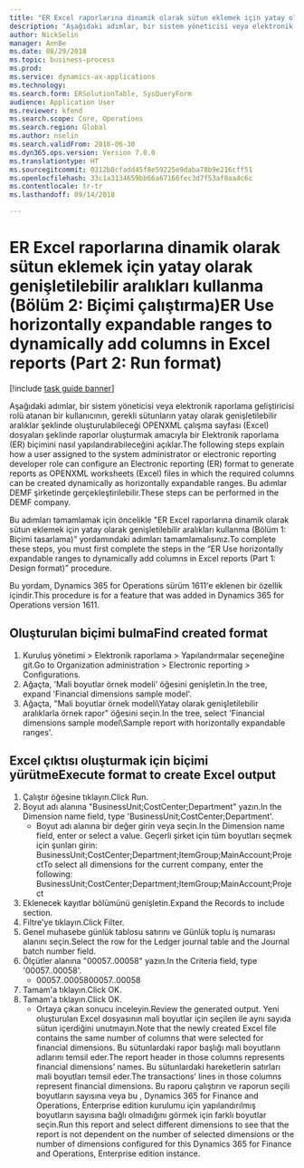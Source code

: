 ```yaml
--- 
title: "ER Excel raporlarına dinamik olarak sütun eklemek için yatay olarak genişletilebilir aralıkları kullanma (Bölüm 2 - Biçimi çalıştırma)"
description: "Aşağıdaki adımlar, bir sistem yöneticisi veya elektronik raporlama geliştiricisi rolü atanan bir kullanıcının, gerekli sütunların yatay olarak genişletilebilir aralıklar şeklinde oluşturulabileceği OPENXML çalışma sayfası (Excel) dosyaları şeklinde raporlar oluşturmak amacıyla bir Elektronik raporlama (ER) biçimini nasıl yapılandırabileceğini açıklar."
author: NickSelin
manager: AnnBe
ms.date: 08/29/2018
ms.topic: business-process
ms.prod: 
ms.service: dynamics-ax-applications
ms.technology: 
ms.search.form: ERSolutionTable, SysQueryForm
audience: Application User
ms.reviewer: kfend
ms.search.scope: Core, Operations
ms.search.region: Global
ms.author: nselin
ms.search.validFrom: 2016-06-30
ms.dyn365.ops.version: Version 7.0.0
ms.translationtype: HT
ms.sourcegitcommit: 0312b8cfadd45f8e59225e9daba78b9e216cff51
ms.openlocfilehash: 33c1a3134659bb66a67166fec3d7f53af0aa4c6c
ms.contentlocale: tr-tr
ms.lasthandoff: 09/14/2018

---
```

# <a name="er-use-horizontally-expandable-ranges-to-dynamically-add-columns-in-excel-reports-part-2-run-format"></a><span data-ttu-id="2d292-103">ER Excel raporlarına dinamik olarak sütun eklemek için yatay olarak genişletilebilir aralıkları kullanma (Bölüm 2: Biçimi çalıştırma)</span><span class="sxs-lookup"><span data-stu-id="2d292-103">ER Use horizontally expandable ranges to dynamically add columns in Excel reports (Part 2: Run format)</span></span>

[!include [task guide banner](../../includes/task-guide-banner.md)]

<span data-ttu-id="2d292-104">Aşağıdaki adımlar, bir sistem yöneticisi veya elektronik raporlama geliştiricisi rolü atanan bir kullanıcının, gerekli sütunların yatay olarak genişletilebilir aralıklar şeklinde oluşturulabileceği OPENXML çalışma sayfası (Excel) dosyaları şeklinde raporlar oluşturmak amacıyla bir Elektronik raporlama (ER) biçimini nasıl yapılandırabileceğini açıklar.</span><span class="sxs-lookup"><span data-stu-id="2d292-104">The following steps explain how a user assigned to the system administrator or electronic reporting developer role can configure an Electronic reporting (ER) format to generate reports as OPENXML worksheets (Excel) files in which the required columns can be created dynamically as horizontally expandable ranges.</span></span> <span data-ttu-id="2d292-105">Bu adımlar DEMF şirketinde gerçekleştirilebilir.</span><span class="sxs-lookup"><span data-stu-id="2d292-105">These steps can be performed in the DEMF company.</span></span>

<span data-ttu-id="2d292-106">Bu adımları tamamlamak için öncelikle "ER Excel raporlarına dinamik olarak sütun eklemek için yatay olarak genişletilebilir aralıkları kullanma (Bölüm 1: Biçimi tasarlama)" yordamındaki adımları tamamlamalısınız.</span><span class="sxs-lookup"><span data-stu-id="2d292-106">To complete these steps, you must first complete the steps in the “ER Use horizontally expandable ranges to dynamically add columns in Excel reports (Part 1: Design format)” procedure.</span></span>

<span data-ttu-id="2d292-107">Bu yordam, Dynamics 365 for Operations sürüm 1611'e eklenen bir özellik içindir.</span><span class="sxs-lookup"><span data-stu-id="2d292-107">This procedure is for a feature that was added in Dynamics 365 for Operations version 1611.</span></span>


## <a name="find-created-format"></a><span data-ttu-id="2d292-108">Oluşturulan biçimi bulma</span><span class="sxs-lookup"><span data-stu-id="2d292-108">Find created format</span></span>
1. <span data-ttu-id="2d292-109">Kuruluş yönetimi > Elektronik raporlama > Yapılandırmalar seçeneğine git.</span><span class="sxs-lookup"><span data-stu-id="2d292-109">Go to Organization administration > Electronic reporting > Configurations.</span></span>
2. <span data-ttu-id="2d292-110">Ağaçta, 'Mali boyutlar örnek modeli' öğesini genişletin.</span><span class="sxs-lookup"><span data-stu-id="2d292-110">In the tree, expand 'Financial dimensions sample model'.</span></span>
3. <span data-ttu-id="2d292-111">Ağaçta, "Mali boyutlar örnek modeli\Yatay olarak genişletilebilir aralıklarla örnek rapor" öğesini seçin.</span><span class="sxs-lookup"><span data-stu-id="2d292-111">In the tree, select 'Financial dimensions sample model\Sample report with horizontally expandable ranges'.</span></span>

## <a name="execute-format-to-create-excel-output"></a><span data-ttu-id="2d292-112">Excel çıktısı oluşturmak için biçimi yürütme</span><span class="sxs-lookup"><span data-stu-id="2d292-112">Execute format to create Excel output</span></span>
1. <span data-ttu-id="2d292-113">Çalıştır öğesine tıklayın.</span><span class="sxs-lookup"><span data-stu-id="2d292-113">Click Run.</span></span>
2. <span data-ttu-id="2d292-114">Boyut adı alanına "BusinessUnit;CostCenter;Department" yazın.</span><span class="sxs-lookup"><span data-stu-id="2d292-114">In the Dimension name field, type 'BusinessUnit;CostCenter;Department'.</span></span>
    * <span data-ttu-id="2d292-115">Boyut adı alanına bir değer girin veya seçin.</span><span class="sxs-lookup"><span data-stu-id="2d292-115">In the Dimension name field, enter or select a value.</span></span>  <span data-ttu-id="2d292-116">Geçerli şirket için tüm boyutları seçmek için şunları girin:  BusinessUnit;CostCenter;Department;ItemGroup;MainAccount;Project</span><span class="sxs-lookup"><span data-stu-id="2d292-116">To select all dimensions for the current company, enter the following:  BusinessUnit;CostCenter;Department;ItemGroup;MainAccount;Project</span></span>  
3. <span data-ttu-id="2d292-117">Eklenecek kayıtlar bölümünü genişletin.</span><span class="sxs-lookup"><span data-stu-id="2d292-117">Expand the Records to include section.</span></span>
4. <span data-ttu-id="2d292-118">Filtre'ye tıklayın.</span><span class="sxs-lookup"><span data-stu-id="2d292-118">Click Filter.</span></span>
5. <span data-ttu-id="2d292-119">Genel muhasebe günlük tablosu satırını ve Günlük toplu iş numarası alanını seçin.</span><span class="sxs-lookup"><span data-stu-id="2d292-119">Select the row for the Ledger journal table and the Journal batch number field.</span></span>
6. <span data-ttu-id="2d292-120">Ölçütler alanına "00057..00058" yazın.</span><span class="sxs-lookup"><span data-stu-id="2d292-120">In the Criteria field, type '00057..00058'.</span></span>
    * <span data-ttu-id="2d292-121">00057..00058</span><span class="sxs-lookup"><span data-stu-id="2d292-121">00057..00058</span></span>  
7. <span data-ttu-id="2d292-122">Tamam'a tıklayın.</span><span class="sxs-lookup"><span data-stu-id="2d292-122">Click OK.</span></span>
8. <span data-ttu-id="2d292-123">Tamam'a tıklayın.</span><span class="sxs-lookup"><span data-stu-id="2d292-123">Click OK.</span></span>
    * <span data-ttu-id="2d292-124">Ortaya çıkan sonucu inceleyin.</span><span class="sxs-lookup"><span data-stu-id="2d292-124">Review the generated output.</span></span> <span data-ttu-id="2d292-125">Yeni oluşturulan Excel dosyasının mali boyutlar için seçilen ile aynı sayıda sütun içerdiğini unutmayın.</span><span class="sxs-lookup"><span data-stu-id="2d292-125">Note that the newly created Excel file contains the same number of columns that were selected for financial dimensions.</span></span> <span data-ttu-id="2d292-126">Bu sütunlardaki rapor başlığı mali boyutların adlarını temsil eder.</span><span class="sxs-lookup"><span data-stu-id="2d292-126">The report header in those columns represents financial dimensions’ names.</span></span> <span data-ttu-id="2d292-127">Bu sütunlardaki hareketlerin satırları mali boyutları temsil eder.</span><span class="sxs-lookup"><span data-stu-id="2d292-127">The transactions’ lines in those columns represent financial dimensions.</span></span> <span data-ttu-id="2d292-128">Bu raporu çalıştırın ve raporun seçili boyutların sayısına veya bu , Dynamics 365 for Finance and Operations, Enterprise edition kurulumu için yapılandırılmış boyutların sayısına bağlı olmadığını görmek için farklı boyutlar seçin.</span><span class="sxs-lookup"><span data-stu-id="2d292-128">Run this report and select different dimensions to see that the report is not dependent on the number of selected dimensions or the number of dimensions configured for this Dynamics 365 for Finance and Operations, Enterprise edition instance.</span></span>  


